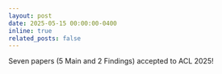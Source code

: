 ```yaml
---
layout: post
date: 2025-05-15 00:00:00-0400
inline: true
related_posts: false
---
```


Seven papers (5 Main and 2 Findings) accepted to ACL 2025!